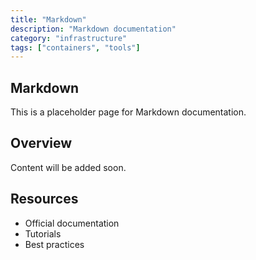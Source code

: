 ```yaml
---
title: "Markdown"
description: "Markdown documentation"
category: "infrastructure"
tags: ["containers", "tools"]
---
```


## Markdown

This is a placeholder page for Markdown documentation.

## Overview

Content will be added soon.

## Resources

- Official documentation
- Tutorials
- Best practices
